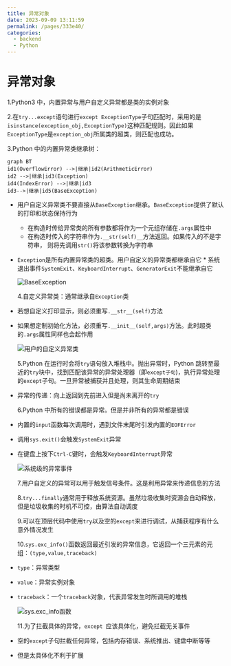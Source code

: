 ```yaml
---
title: 异常对象
date: 2023-09-09 13:11:59
permalink: /pages/333e40/
categories:
  - backend
  - Python
---
```

# 异常对象

1.Python3 中，内置异常与用户自定义异常都是类的实例对象

2.在`try...except`语句进行`except ExceptionType`子句匹配时，采用的是`isinstance(exception_obj,ExceptionType)`这种匹配规则。因此如果`ExceptionType`是`exception_obj`所属类的超类，则匹配也成功。

3.Python 中的内置异常类继承树：

```mermaid
graph BT
id1(OverflowError) -->|继承|id2(ArithmeticError)
id2 -->|继承|id3(Exception)
id4(IndexError) -->|继承|id3
id3-->|继承|id5(BaseException)
```

- 用户自定义异常类不要直接从`BaseException`继承。`BaseException`提供了默认的打印和状态保持行为
  - 在构造时传给异常类的所有参数都将作为一个元组存储在`.args`属性中
  - 在构造时传入的字符串作为`.__str(self)__`方法返回。如果传入的不是字符串，
    则将先调用`str()`将该参数转换为字符串
- `Exception`是所有内置异常类的超类。用户自定义的异常类都继承自它 \* 系统退出事件`SystemExit`、`KeyboardInterrupt`、`GeneratorExit`不能继承自它

  ![BaseException](/img/python/python_30_1.JPG)

  4.自定义异常类：通常继承自`Exception`类

- 若想自定义打印显示，则必须重写`.__str__(self)`方法
- 如果想定制初始化方法，必须重写`.__init__(self,args)`方法。此时超类的`.args`属性同样也会起作用

  ![用户的自定义异常类](/img/python/python_30_2.JPG)

  5.Python 在运行时会将`try`语句放入堆栈中。抛出异常时，Python 跳转至最近的`try`块中，找到匹配该异常的异常处理器（即`except子句`)，执行异常处理的`except`子句。一旦异常被捕获并且处理，则其生命周期结束

- 异常的传递：向上返回到先前进入但是尚未离开的`try`

  6.Python 中所有的错误都是异常。但是并非所有的异常都是错误

- 内置的`input`函数每次调用时，遇到文件末尾时引发内置的`EOFError`
- 调用`sys.exit()`会触发`SystemExit`异常
- 在键盘上按下`Ctrl-C`键时，会触发`KeyboardInterrupt`异常

  ![系统级的异常事件](/img/python/python_30_3.JPG)

  7.用户自定义的异常可以用于触发信号条件。这是利用异常来传递信息的方法

  8.`try...finally`通常用于释放系统资源。虽然垃圾收集时资源会自动释放，但是垃圾收集的时机不可控，由算法自动调度

  9.可以在顶层代码中使用`try`以及空的`except`来进行调试，从捕获程序有什么意外情况发生

  10.`sys.exc_info()`函数返回最近引发的异常信息，它返回一个三元素的元组：`(type,value,traceback)`

- `type`：异常类型
- `value`：异常实例对象
- `traceback`：一个`traceback`对象，代表异常发生时所调用的堆栈

  ![sys.exc_info函数](/img/python/python_30_4.JPG)

  11.为了拦截具体的异常，`except `应该具体化，避免拦截无关事件

- 空的`except`子句拦截任何异常，包括内存错误、系统推出、键盘中断等等
- 但是太具体化不利于扩展
